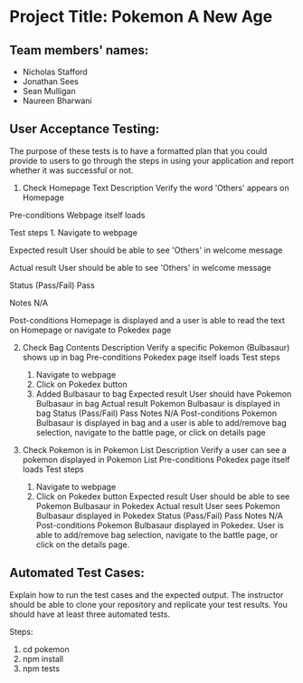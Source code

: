 # Project Title: Pokemon A New Age

## Team members' names:
- Nicholas Stafford
- Jonathan Sees
- Sean Mulligan
- Naureen Bharwani

## User Acceptance Testing: 
The purpose of these tests is to have a formatted plan that you could provide to users to go through the steps in using your application and report whether it was successful or not.


1. Check Homepage Text
Description
    Verify the word 'Others' appears on Homepage
    
Pre-conditions
    Webpage itself loads
    
Test steps
    1. Navigate to webpage
    
Expected result
    User should be able to see 'Others' in welcome message
    
Actual result
    User should be able to see 'Others' in welcome message
    
Status (Pass/Fail)
    Pass
    
Notes
    N/A
    
Post-conditions
    Homepage is displayed and a user is able to read the text on Homepage or navigate to Pokedex page
    
    
2. Check Bag Contents
Description
    Verify a specific Pokemon (Bulbasaur) shows up in bag
Pre-conditions
    Pokedex page itself loads
Test steps
    1. Navigate to webpage
    2. Click on Pokedex button
    3. Added Bulbasaur to bag
Expected result
    User should have Pokemon Bulbasaur in bag
Actual result
    Pokemon Bulbasaur is displayed in bag 
Status (Pass/Fail)
    Pass
Notes
    N/A
Post-conditions
    Pokemon Bulbasaur is displayed in bag and a user is able to add/remove bag selection, navigate to the battle page, or click on details page
        
3. Check Pokemon is in Pokemon List
Description
    Verify a user can see a pokemon displayed in Pokemon List
Pre-conditions
    Pokedex page itself loads
Test steps
    1. Navigate to webpage
    2. Click on Pokedex button
Expected result
    User should be able to see Pokemon Bulbasaur in Pokedex
Actual result
    User sees Pokemon Bulbasaur displayed in Pokedex
Status (Pass/Fail)
    Pass
Notes
    N/A
Post-conditions
    Pokemon Bulbasaur displayed in Pokedex. User is able to add/remove bag selection, navigate to the battle page, or click on the details page.


## Automated Test Cases: 
Explain how to run the test cases and the expected output. The instructor should be able to clone your repository and replicate your test results. You should have at least three automated tests.

Steps:
1. cd pokemon
2. npm install
3. npm tests




